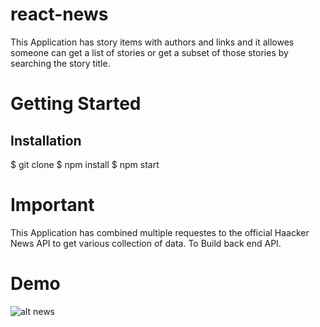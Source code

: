 # react-news

This Application has story items with authors and links and it allowes someone can get a list of stories or get a subset of those stories by searching the story title. 

# Getting Started

## Installation

$ git clone
$ npm install
$ npm start

# Important

This Application has combined multiple requestes to the official Haacker News API to get various collection of data. To Build back end API.  

# Demo

![alt news]()

